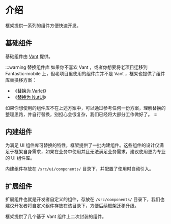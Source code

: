 # 介绍

框架提供一系列的组件方便快速开发。

## 基础组件

基础组件由 [Vant](https://vant-ui.github.io/vant) 提供。

:::warning 替换组件库
如果你不喜欢 Vant ，或者你想要将老项目迁移到 Fantastic-mobile 上，但老项目里使用的组件库并不是 Vant ，框架也提供了组件库替换移方案：

- 《[替换为 Varlet](/guide/replace-to-varlet)》
- 《[替换为 NutUI](/guide/replace-to-nut)》

如果你想使用的组件库不在上述方案中，可以通过参考任何一份方案，理解替换的整理思路，并自行替换，别担心会很复杂，我们已经将大部分工作做好了。
:::

## 内建组件

为满足 UI 组件库可替换的特性，框架提供了一批内建组件。这些组件的设计仅满足于框架自身需求，如果在业务中使用并且无法满足业务需求，建议使用更为专业的 UI 组件库。

内建组件存放在 `/src/ui/components/` 目录下，并配置了使用时自动引入。

## 扩展组件

扩展组件也就是开发者自定义的组件，存放在 `/src/components/` 目录下，我们也建议开发者将自定义组件存放在该目录下，方便后续框架迁移升级。

框架提供了几个基于 Vant 组件上二次封装的组件。